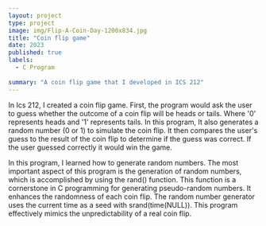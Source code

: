 ```yaml
---
layout: project
type: project
image: img/Flip-A-Coin-Day-1200x834.jpg
title: "Coin flip game"
date: 2023
published: true
labels:
  - C Program
    
summary: "A coin flip game that I developed in ICS 212"
---
```



In Ics 212, I created a coin flip game. First, the program would ask the user to guess whether the outcome of a coin flip will be heads or tails. Where '0' represents heads and '1' represents tails. In this program, It also generates a random number (0 or 1) to simulate the coin flip. It then compares the user's guess to the result of the coin flip to determine if the guess was correct. If the user guessed correctly it would win the game. 

In this program, I learned how to generate random numbers. The most important aspect of this program is the generation of random numbers, which is accomplished by using the rand() function. This function is a cornerstone in C programming for generating pseudo-random numbers. It enhances the randomness of each coin flip. The random number generator uses the current time as a seed with srand(time(NULL)). This program effectively mimics the unpredictability of a real coin flip.
